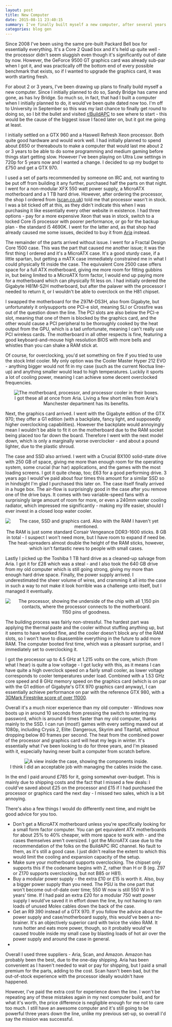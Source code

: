 ```yaml
---
layout: post
title: New Computer
date: 2015-08-11 23:40:15
summary: I've finally built myself a new computer, after several years of umming and ahhing.
categories: blog gen
---
```

Since 2008 I've been using the same pre-built Packard Bell box for essentially everything. It's a Core 2 Quad box and it's held up quite well - the processor didn't seem sluggish even though it's significantly out of date by now. However, the GeForce 9500 GT graphics card was already sub-par when I got it, and was practically off the bottom end of every possible benchmark that exists, so if I wanted to upgrade the graphics card, it was worth starting fresh. 

For about 2 or 3 years, I've been drawing up plans to finally build myself a new computer. Since I initially planned to do so, Sandy Bridge has came and gone, as has Ivy Bridge. So much so, in fact, that had I built a computer when I initially planned to do, it would've been quite dated now too. I'm off to University in September so this was my last chance to finally get round to doing so, so I bit the bullet and visited [r/BuildAPC](//reddit.com/r/buildapc) to see where to start - this would be the cause of the biggest issue I faced later on, but it got me going at least.

I initially settled on a GTX 960 and a Haswell Refresh Xeon processor. Both quite good hardware and would work well. I had initially planned to spend about £650 or thereabouts to make a computer that would last me about 2 or 3 years to be able to do some programming and medium gaming before things start getting slow. However I've been playing on Ultra Low settings in 720p for 5 years now and I wanted a change. I decided to up my budget to £750 and get a GTX 970.

I used a set of parts recommended by someone on IRC and, not wanting to be put off from building it any further, purchased half the parts on that night. I went for a non-modular XFX 550 watt power supply, a MicroATX motherboard and a 1 TB hard drive. However, after ordering the processor, the shop I ordered from ([scan.co.uk](//scan.co.uk)) told me that processor wasn't in stock. I was a bit ticked off at this, as they didn't indicate this when I was purchasing it like essentially every other website in existence. I had three options - pay for a more expensive Xeon that was in stock, switch to a locked Core i5 processor with poorer performance, or go for the backup plan - the standard i5 4690K. I went for the latter and, as that shop had already caused me some issues, decided to buy it from [Aria](//aria.co.uk) instead.

The remainder of the parts arrived without issue. I went for a Fractal Design Core 1500 case. This was the part that caused me another issue; it was the first thing I ordered and it's a MicroATX case. It's a good sturdy case, if a little spartan, but getting a mATX case immediately constrained me in what I could physically fit inside the case. The equivalent Core 2500 case offers space for a full ATX motherboard, giving me more room for fitting gubbins in, but being limited to a MicroATX form factor, I would end up paying more for a motherboard which can physically fit less on. I had initially ordered the Gigabyte H81M-S2H motherboard, but after the palaver with the processor I needed to return it, or I wouldn't be able to overclock on the H81 chipset.

I swapped the motherboard for the Z97M-DS3H, also from Gigabyte, but unfortunately it onlysupports one PCI-e slot, meaning SLI or Crossfire was out of the question down the line. The PCI slots are also below the PCI-e slot, meaning that one of them is blocked by the graphics card, and the other would cause a PCI peripheral to be thoroughly cooked by the heat output from the GPU, which is a tad unfortunate, meaning I can't really use PCI wireless cards. The motherboard in all other respects is fine, featuring a good keyboard-and-mouse high resolution BIOS with more bells and whistles than you can shake a RAM stick at.

Of course, for overclocking, you'd set something on fire if you tried to use the stock Intel cooler. My only option was the Cooler Master Hyper 212 EVO - anything bigger would not fit in my case (such as the current Noctua line-up) and anything smaller would lead to high temperatures. Luckily it sports a lot of cooling power, meaning I can achieve some decent overclocked frequencies.

<div style="text-align: center">
  <img alt="The motherboard, processor, and processor cooler in their boxes." src="//i.imgur.com/nqIXceP.jpg?1" /><br/>
  <span class="post-meta small">I got these all at once from Aria. Living a few short miles from Aria's Manchester department has its benefits.</span>
</div>

Next, the graphics card arrived. I went with the Gigabyte edition of the GTX 970; they offer a G1 edition (with a backplate, fancy light, and supposedly higher overclocking capabilities). However the backplate would annoyingly mean I wouldn't be able to fit it on the motherboard due to the RAM socket being placed too far down the board. Therefore I went with the next model down, which is only a marginally worse overclocker - and about a pound lighter, due to the plastic shroud.

The case and SSD also arrived. I went with a Crucial BX100 solid-state drive with 250 GB of space, giving me more than enough room for the operating system, some crucial (har har) applications, and the games with the most loading screens. I got it quite cheap, too; £63 for a good performing drive. 3 years ago I would've paid about four times this amount for a similar SSD so in hindsight I'm glad I purchased this later on. The case itself finally arrived in a huge box. The air-flow is surprisingly good in the case after you remove one of the drive bays. It comes with two variable-speed fans with a surprisingly large amount of room for more, or even a 240mm water cooling radiator, which impressed me significantly - making my life easier, should I ever invest in a closed loop water cooler.

<div style="text-align: center">
  <img alt="The case, SSD and graphics card. Also with the RAM I haven't yet mentioned." src="//i.imgur.com/iDNvRuM.jpg" /><br/>
  <span class="post-meta small">The RAM is just some standard Corsair Vengeance DDR3-1600 sticks. 8 GB in total - I suspect I won't need more, but I have room to expand if need be. The heat-spreaders almost double the height of the RAM sticks, however, which isn't fantastic news to people with small cases.</span>
</div>

Lastly I picked up the Toshiba 1 TB hard drive as a cleaned-up salvage from Aria. I got it for £28 which was a steal - and I also took the 640 GB drive from my old computer which is still going strong, giving my more than enough hard drive space. Finally, the power supply arrived. I underestimated the sheer volume of wires, and cramming it all into the case in such a way to not make it look horrible was a challenge unto itself, but I managed it eventually.

<div style="text-align: center">
  <img alt="The processor, showing the underside of the chip with all 1,150 pin contacts, where the processor connects to the motherboard." src="//i.imgur.com/x1v1OQO.jpg" /><br/>
  <span class="post-meta small">1150 pins of goodness.</span>
</div>

The building process was fairly non-stressful. The hardest part was applying the thermal paste and the cooler without stuffing anything up, but it seems to have worked fine, and the cooler doesn't block any of the RAM slots, so I won't have to disassemble everything in the future to add more RAM. The computer booted first time, which was a pleasant surprise, and I immediately set to overclocking it.

I got the processor up to 4.5 GHz at 1.215 volts on the core, which (from what I hear) is quite a low voltage - I got lucky with this, as it means I can have quite a high overclock speed on a fairly small cooler, as lower voltage corresponds to cooler temperatures under load. Combined with a 1.53 GHz core speed and 8 GHz memory speed on the graphics card (which is on par with the G1 edition of Gigabyte's GTX 970 graphics card anyway), I can essentially achieve performance on par with the reference GTX 980, with a [3DMark Firestrike score of over 11000](http://www.3dmark.com/fs/5641909).

Overall it's a much nicer experience than my old computer - Windows now boots up in around 10 seconds from pressing the switch to entering my password, which is around 6 times faster than my old computer, thanks mainly to the SSD. I can run (most!) games with every setting maxed out at 1080p, including Crysis 2, Elite: Dangerous, Skyrim and Titanfall, without dropping below 80 frames per second. The heat from the combined power of the processor and graphics card will heat my legs in winter. It's essentially what I've been looking to do for three years, and I'm pleased with it, especially having never built a computer from scratch before.

<div style="text-align: center">
  <img alt="A view inside the case, showing the components inside." src="//i.imgur.com/FicR7Yl.jpg" /><br/>
  <span class="post-meta small">I think I did an acceptable job with managing the cables inside the case.</span>
</div>

In the end I paid around £785 for it, going somewhat over-budget. This is mainly due to shipping costs and the fact that I missed a few deals: I could've saved about £25 on the processor and £15 if I had purchased the processor or graphics card the next day - I missed two sales, which is a bit annoying.

There's also a few things I would do differently next time, and might be good advice for you too.

* Don't get a MicroATX motherboard unless you're specifically looking for a small form factor computer. You can get equivalent ATX motherboards for about 25% to 40% cheaper, with more space to work with - and the cases themselves aren't oversized. I got the MicroATX case due to the recommendation of the folks on the BuildAPC IRC channel. No fault to them, as it's still a good case. I just didn't realise the extent to which this would limit the cooling and expansion capacity of the setup.
* Make sure your motherboard supports overclocking. The chipset only supports this if the codename begins with Z, rather than H or B (eg. Z97 or Z170 supports overclocking, but not B85 or H81).
* Buy a modular power supply - the extra £10 or £15 is worth it. Also, buy a bigger power supply than you need. The PSU is the one part that won't become out-of-date over time; 550 W now is still 550 W in 5 years' time. If I had paid an extra £20 for a modular 750 watt power supply I would've saved it in effort down the line, by not having to ram loads of unused Molex cables down the back of the case.
* Get an R9 390 instead of a GTX 970. If you follow the advice about the power supply and case/motherboard supply, this would've been a no-brainer. It's an objectively superior card with twice the video RAM. It runs hotter and eats more power, though, so it probably would've caused trouble inside my small case by blasting loads of hot air over the power supply and around the case in general.
* 
Overall I used three suppliers - Aria, Scan, and Amazon. Amazon has probably been the best, due to the one-day shipping. Aria has been convenient as I haven't needed to wait or pay for shipping, but I paid a small premium for the parts, adding to the cost. Scan hasn't been bad, but the out-of-stock experience with the processor ideally wouldn't have happened.

However, I've paid the extra cost for experience down the line. I won't be repeating any of these mistakes again in my next computer build, and for what it's worth, the price difference is negligible enough for me not to care too much. I still have an awesome computer and it's still going to be powerful three years down the line, unlike my previous set-up, so overall I'd say the mission was successful.
